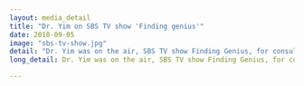 ```yaml
---
layout: media_detail
title: "Dr. Yim on SBS TV show 'Finding genius'"
date: 2018-09-05
image: "sbs-tv-show.jpg"
detail: "Dr. Yim was on the air, SBS TV show Finding Genius, for consultation. She highlighted the role of mother tongue foundation in second language learning."
long_detail: Dr. Yim was on the air, SBS TV show Finding Genius, for consultation. She highlighted the role of mother tongue foundation in second language learning.<br><iframe width="560" height="315" src="https://www.youtube.com/embed/zg5BeQFbmSA" frameborder="0" allow="accelerometer; autoplay; encrypted-media; gyroscope; picture-in-picture" allowfullscreen></iframe>

---
```


